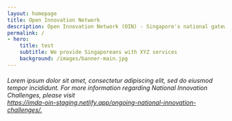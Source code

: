 ```yaml
---
layout: homepage
title: Open Innovation Network
description: Open Innovation Network (OIN) - Singapore's national gateway to open innovation challenges, upcoming activities, latest happenings, and resources.
permalink: /
- hero:
    title: test
    subtitle: We provide Singaporeans with XYZ services
    background: /images/banner-main.jpg
---
```

<!-- Type your notification here - the notification bar will not appear if this is empty. For other changes, refer to _data/homepage.yml to edit the homepage -->

<!-- NIC Update -->
<h6> Lorem ipsum dolor sit amet, consectetur adipiscing elit, sed do eiusmod tempor incididunt. For more information regarding National Innovation Challenges, please visit<br> <a href="https://imda-oin-staging.netlify.app/ongoing-national-innovation-challenges/">https://imda-oin-staging.netlify.app/ongoing-national-innovation-challenges/.</a>  </h6>

